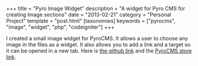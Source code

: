 +++
title = "Pyro Image Widget"
description = "A widget for Pyro CMS for creating Image sections"
date = "2013-02-21"
category = "Personal Project"
template = "post.html"
[taxonomies]
keywords = ["pyrocms", "image", "widget", "php", "codeigniter"]
+++

I created a small image widget for PyroCMS. It allows a user to choose any image in the files as a widget. It also allows you to add a link and a target so it can be opened in a new tab. Here is [the github link](https://github.com/james2doyle/pyro-image-widget "Pyro Image Widget Github") and the [PyroCMS store link](https://www.pyrocms.com/store/details/pyro_image_widget "Pyro Image Widget").

